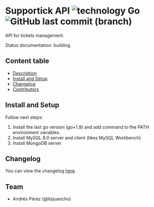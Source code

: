 # Supportick API ![technology Go](https://img.shields.io/badge/technology-go-blue.svg) ![GitHub last commit (branch)](https://img.shields.io/github/last-commit/itsjuancho/supportick-api/main?label=last%20version%20published)

API for tickets management.

Status documentation: building.

## Content table
- [Description](#description)
- [Install and Setup](#install)
- [Changelog](#changelog)
- [Contributors](#team)

## Install and Setup
Follow next steps:

1. Install the last go version (go+1.9) and add command to the PATH environment variables.
2. Install MySQL 8.0 server and client (likes MySQL Workbench)
3. Install MongoDB server

## Changelog
You can view the changelog [here](CHANGELOG.md).

## Team
- Andrés Pérez (@itsjuancho)